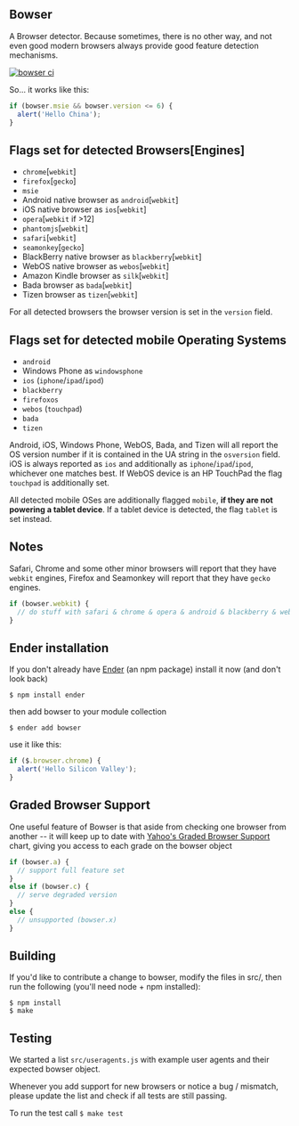 Bowser
------
A Browser detector. Because sometimes, there is no other way, and not even good modern browsers always provide good feature detection mechanisms.

[![bowser ci](https://secure.travis-ci.org/ded/bowser.png)](https://travis-ci.org/ded/bowser/)

So... it works like this:

``` js
if (bowser.msie && bowser.version <= 6) {
  alert('Hello China');
}
```

Flags set for detected Browsers[Engines]
-----

  * `chrome`[`webkit`]
  * `firefox`[`gecko`]
  * `msie`
  * Android native browser as `android`[`webkit`]
  * iOS native browser as `ios`[`webkit`]
  * `opera`[`webkit` if >12]
  * `phantomjs`[`webkit`]
  * `safari`[`webkit`]
  * `seamonkey`[`gecko`]
  * BlackBerry native browser as `blackberry`[`webkit`]
  * WebOS native browser as `webos`[`webkit`]
  * Amazon Kindle browser as `silk`[`webkit`]
  * Bada browser as `bada`[`webkit`]
  * Tizen browser as `tizen`[`webkit`]

For all detected browsers the browser version is set in the `version` field.

Flags set for detected mobile Operating Systems
-----

  * `android`
  * Windows Phone as `windowsphone`
  * `ios` (`iphone`/`ipad`/`ipod`)
  * `blackberry`
  * `firefoxos`
  * `webos` (`touchpad`)
  * `bada`
  * `tizen`

Android, iOS, Windows Phone, WebOS, Bada, and Tizen will all report the OS version number if it is contained in the UA string in the `osversion` field. iOS is always reported as `ios` and additionally as `iphone`/`ipad`/`ipod`, whichever one matches best. If WebOS device is an HP TouchPad the flag `touchpad` is additionally set.

All detected mobile OSes are additionally flagged `mobile`, **if they are not powering a tablet device**. If a tablet device is detected, the flag `tablet` is set instead.

Notes
----
Safari, Chrome and some other minor browsers will report that they have `webkit` engines, Firefox and Seamonkey will report that they have `gecko` engines.

``` js
if (bowser.webkit) {
  // do stuff with safari & chrome & opera & android & blackberry & webos & silk
}
```

Ender installation
-----
If you don't already have [Ender](http://ender.no.de) (an npm package) install it now (and don't look back)

    $ npm install ender

then add bowser to your module collection

    $ ender add bowser

use it like this:

``` js
if ($.browser.chrome) {
  alert('Hello Silicon Valley');
}
```

Graded Browser Support
---------
One useful feature of Bowser is that aside from checking one browser from another -- it will keep up to date with [Yahoo's Graded Browser Support](http://developer.yahoo.com/yui/articles/gbs/) chart, giving you access to each grade on the bowser object

``` js
if (bowser.a) {
  // support full feature set
}
else if (bowser.c) {
  // serve degraded version
}
else {
  // unsupported (bowser.x)
}
```

Building
--------

If you'd like to contribute a change to bowser, modify the files in src/, then run the following (you'll need node + npm installed):

    $ npm install
    $ make


Testing
-------
We started a list `src/useragents.js` with example user agents and their expected bowser object.

Whenever you add support for new browsers or notice a bug / mismatch, please update the list and
check if all tests are still passing.

To run the test call `$ make test`
